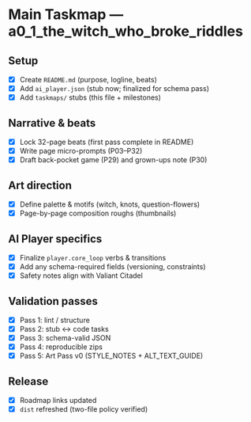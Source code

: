 <!-- C:\Users\Admin\picture_books_ai_1\a0_0_treasury_of_fairytales\a0_1_the_witch_who_broke_riddles\taskmaps\main_taskmap.md -->

# Main Taskmap — a0_1_the_witch_who_broke_riddles

## Setup
- [x] Create `README.md` (purpose, logline, beats)
- [x] Add `ai_player.json` (stub now; finalized for schema pass)
- [x] Add `taskmaps/` stubs (this file + milestones)

## Narrative & beats
- [x] Lock 32-page beats (first pass complete in README)
- [x] Write page micro-prompts (P03–P32)
- [x] Draft back-pocket game (P29) and grown-ups note (P30)

## Art direction
- [x] Define palette & motifs (witch, knots, question-flowers)
- [x] Page-by-page composition roughs (thumbnails)

## AI Player specifics
- [x] Finalize `player.core_loop` verbs & transitions
- [x] Add any schema-required fields (versioning, constraints)
- [x] Safety notes align with Valiant Citadel

## Validation passes
- [x] Pass 1: lint / structure
- [x] Pass 2: stub ↔ code tasks
- [x] Pass 3: schema-valid JSON
- [x] Pass 4: reproducible zips
- [x] Pass 5: Art Pass v0 (STYLE_NOTES + ALT_TEXT_GUIDE)

## Release
- [x] Roadmap links updated
- [x] `dist` refreshed (two-file policy verified)
